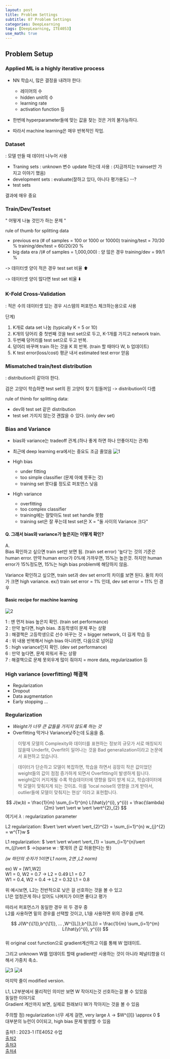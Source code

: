 ```yaml
---
layout: post
title: Problem Settings
subtitle: 07 Problem Settings
categories: DeepLearning
tags: [DeepLearning, ITE4053]
use_math: true
---
```


## Problem Setup

### Applied ML is a highly iterative process

- NN 학습시, 많은 결정을 내려야 한다:
    - 레이어의 수
    - hidden unit의 수
    - learning rate
    - activation function 등

- 한번에 hyperparameter들에 맞는 값을 찾는 것은 거의 불가능하다.

- 따라서 machine learning은 매우 반복적인 작업.

### Dataset
: 모델 만들 때 데이터 나누어 사용

- Traning sets
    : unknown 변수 update 하는데 사용
    : (지금까지는 trainset만 가지고 이야기 했음)
- development sets
    : evaluate(잘하고 있다, 아니다 평가용도)   --?
- test sets 

결과에 매우 중요

### Train/Dev/Testset

" 어떻게 나눌 것인가 하는 문제 "

rule of thumb for splitting data
- previous era (# of samples = 100 or 1000 or 10000)
    training/test = 70/30 %
    training/dev/test = 60/20/20 %
- big data era /(# of samples = 1,000,000) : 양 많은 경우
    training/dev = 99/1 %

-> 데이터셋 양이 적은 경우 test set 비율 ⬆️ 

-> 데이터셋 양이 많다면 test set 비율 ⬇️


### K-Fold Cross-Validation

: 적은 수의 데이터셋 있는 경우
시스템의 퍼포먼스 체크하는용으로 사용

단계\)
1. K개로 data set 나눔 (typically K = 5 or 10)
2. K개의 덩어리 중 첫번째 것을 test set으로 두고, K-1개를 가지고 network train.
3. 두번째 덩어리를 test set으로 두고 반복.
4. 덩어리 바꾸며 train 하는 것을 K 회 반복. (train 할 때마다 W, b 업데이트)
5. K test error(loss/cost) 평균 내서 estimated test error 얻음


### Mismatched train/test distribution
: distribution이 같아야 한다.

검은 고양이 학습하면 test set의 흰 고양이 찾기 힘들꺼임
-> distribution이 다름

rule of thimb for splitting data:
- dev와 test set 같은 distribution
- test set 가지지 않는것 괜찮을 수 있다. (only dev set)

### Bias and Variance 

- bias와 variance는 tradeoff 관계.(하나 좋게 하면 하나 안좋아지는 관계)
- 최근에 deep learning era에서는 중요도 조금 줄었음
![1][1]  

- High bias
    - under fitting
    - too simple classifier (문제 아예 못푸는 것)
    - training set 못다룰 정도로 퍼포먼스 낮음

- High variance
    - overfitting
    - too complex classifier
    - training에는 잘맞아도 test set handle 못함
    - training set은 잘 푸는데 test set은 X = "둘 사이의 Variance 크다"

#### Q. 그래서 bias와 variance가 높은지는 어떻게 확인?
A.   
Bias 확인하고 싶으면 train set만 보면 됨. (train set error)
'높다'는 것의 기준은 human error.
    만약 human error가 0%에 가까우면, 15%는 높은것.
    하지만 human error가 15%정도면, 15%는 high bias problem에 해당하지 않음.

Variance 확인하고 싶으면, train set과 dev set error의 차이를 보면 된다.
둘의 차이가 크면 high variance.
ex/) train set error = 1% 인데, dev set error = 11% 인 경우

#### Basic recipe for machine learning
![2][2]  

1 : 맨 먼저 bias 높은지 확인. (train set performance)   
2 : 만약 높다면, high bias. 초등학생이 문제 푸는 상황   
3 : 해결책은 고등학생으로 선수 바꾸는 것 = bigger network, 더 길게 학습 등   
4 : 위 내용 반복해서 high bias 아니라면, 다음으로 넘어감   
5 : high variance인지 확인. (dev set performance)   
6 : 만약 높다면, 문제 외워서 푸는 상황   
7 : 해결책으로 문제 못외우게 많이 줘야지 = more data, regularizaation 등      

### High variance (overfitting) 해결책
- Regularization
- Dropout
- Data augmentation
- Early stopping
...

### Regularization
- *Weight가 너무 큰 값들을 가지지 않도록 하는 것*
- Overfitting 막거나 Variance낮주는데 도움을 줌.

> 이렇게 모델의 Complexity와 데이터를 표현하는 정보의 규모가 서로 매칭되지 않을때 Underfit, Overfit이 일어나는 것을 Bad generalization이라고 논문에서 표현하고 있습니다. 

> 데이터가 단순하고 모델이 복잡하면, 학습을 하면서 굉장히 작은 값이었던 weight들의 값이 점점 증가하게 되면서 Overfitting이 발생하게 됩니다. weight값이 커지게될 수록 학습데이터에 영향을 많이 받게 되고, 학습데이터에 딱 모델이 맞춰지게 되는 것이죠. 이를 'local noise의 영향을 크게 받아서, outlier들에 모델이 맞춰지는 현상' 이라고 표현합니다.


$$ J(w,b) = \frac{1}{m} \sum_{i=1}^{m} L(\hat{y}^{i}, y^{i}) + \frac{\lambda}{2m} \vert \vert w \vert \vert^{2}_{2} $$
여기서 $\lambda$ : regularization parameter 

L2 regularization: $\vert \vert w\vert \vert_{2}^{2} = \sum_{i=1}^{n} w_{j}^{2} = w^{T}w $   

L1 regularization: $ \vert \vert w\vert \vert_{1} = \sum_{i=1}^{n}\vert m_{j}\vert $  ->(sparse w : 몇개의 큰 값 허용한다는 뜻) 


*(w 하단의 숫자가 1이면 L1 norm, 2면 ,L2 norm)*


ex\)
W = \[W1,W2]   
W1 = 0, W2 = 0.7    -> L2 = 0.49   L1 = 0.7   
W1 = 0.4, W2 = 0.4  -> L2 = 0.32   L1 = 0.8   

위 예시보면, L2는 전반적으로 낮은 걸 선호하는 것을 볼 수 있고   
            L1은 엄청큰게 하나 있어도 나며지가 0이면 좋다고 평가

따라서 퍼포먼스가 동일한 경우 위 두 경우 중   
L2를 사용하면 밑의 경우를 선택할 것이고, L1을 사용하면 위의 경우를 선택.


$$ J(W^{\[1]},b^{\[1]}, ... ,W^{[L]},b^{[L]}) = \frac{1}{m} \sum_{i=1}^{m} L(\hat{y}^{i}, y^{i}) $$   
위 original cost function으로 gradient계산하고 이를 통해 W 업데이트.

그리고 unknown W를 업데이트 할때 gradient만 사용하는 것이 아니라 페널티항을 더해서 가중치 축소.

![3][3] 
![4][4]   

마지막 줄이 modified version.


L1, L2부분에서 물리적인 의미만 보면 W 작아지는것 선호하는걸 볼 수 있었음   
동일한 이야기로   
Gradient 계산까지 보면, 실제로 원래보다 W가 작아지는 것을 볼 수 있음   

주의할 점\)
regularization 너무 세게 걸면,
very large $\lambda$ -> $W^{\[l]} \approx 0 $
대부분의 뉴런이 0이되고, high bias 문제 발생할 수 있음

[1]: https://github.com/yoominlee/img/blob/main/2023-03-27-Ch07_1Problem%20Settings/1.jpg
[2]: https://github.com/yoominlee/img/blob/main/2023-03-27-Ch07_1Problem%20Settings/2.jpg
[3]: https://github.com/yoominlee/img/blob/main/2023-03-27-Ch07_1Problem%20Settings/3.jpg
[4]: https://github.com/yoominlee/img/blob/main/2023-03-27-Ch07_1Problem%20Settings/4.jpg

출처1 : 2023-1 ITE4052 수업  
[출처2](https://lsjsj92.tistory.com/391)   
[출처3](https://simsim231.tistory.com/93)   
[출처4](https://light-tree.tistory.com/125)   






